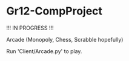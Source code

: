 # Gr12-CompProject
!!! IN PROGRESS !!!

Arcade (Monopoly, Chess, Scrabble hopefully)

Run 'Client/Arcade.py' to play.
